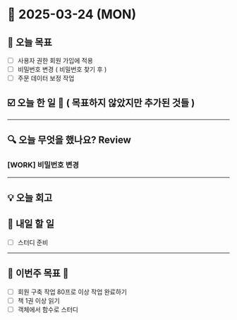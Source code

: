 # 📆 2025-03-24 (MON)
## 🥅 오늘 목표 
- [ ] 사용자 권한 회원 가입에 적용
- [ ] 비밀번호 변경 ( 비밀번호 찾기 후 )
- [ ] 주문 데이터 보정 작업

## ☑️ 오늘 한 일 📑 ( 목표하지 않았지만 추가된 것들 )


***

## 🔍️ 오늘 무엇을 했나요? Review
### [WORK] 비밀번호 변경 
***

## 💡 오늘 회고


## 🎯 내일 할 일
- [ ] 스터디 준비

***

## 🏁 이번주 목표 🏁
- [ ] 회원 구축 작업 80프로 이상 작업 완료하기
- [ ] 책 1권 이상 읽기
- [ ] 객체에서 함수로 스터디
